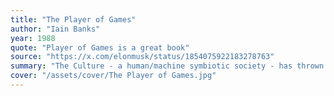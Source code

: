 ```yaml
---
title: "The Player of Games"
author: "Iain Banks"
year: 1988
quote: "Player of Games is a great book"
source: "https://x.com/elonmusk/status/1854075922183278763"
summary: "The Culture - a human/machine symbiotic society - has thrown up many great Game Players, and one of the greatest is Gurgeh. Jernau Morat Gurgeh. The Player of Games. Master of every board, computer, and strategy. Bored with success, Gurgeh travels to the Empire of Azad, cruel and incredibly wealthy, to try their fabulous game ... a game so complex, so like life itself, that the winner becomes emperor. Mocked, blackmailed, almost murdered, Gurgeh accepts the game, and with it the challenge of his life - a very possibly his death."
cover: "/assets/cover/The Player of Games.jpg"
---
```

